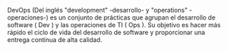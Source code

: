 DevOps (Del inglés "development" -desarrollo- y "operations" -operaciones-) es un conjunto de prácticas que agrupan el desarrollo de software ( Dev ) y las operaciones de TI ( Ops ). Su objetivo es hacer más rápido el ciclo de vida del desarrollo de software y proporcionar una entrega continua de alta calidad.
